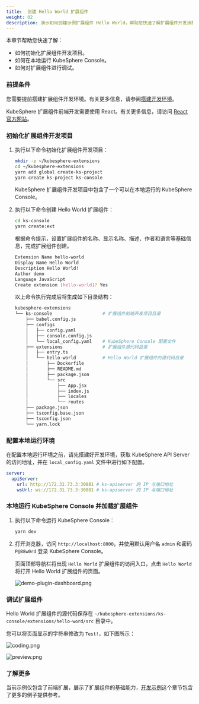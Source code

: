 ```yaml
---
title:  创建 Hello World 扩展组件
weight: 02
description: 演示如何创建示例扩展组件 Hello World，帮助您快速了解扩展组件开发流程
---
```


本章节帮助您快速了解：

* 如何初始化扩展组件开发项目。
* 如何在本地运行 KubeSphere Console。
* 如何对扩展组件进行调试。

### 前提条件

您需要提前搭建扩展组件开发环境。有关更多信息，请参阅[搭建开发环境](../../quickstart/prepare-development-environment/)。

KubeSphere 扩展组件前端开发需要使用 React。有关更多信息，请访问 [React 官方网站](https://reactjs.org)。

### 初始化扩展组件开发项目

1. 执行以下命令初始化扩展组件开发项目：

   ```bash
   mkdir -p ~/kubesphere-extensions
   cd ~/kubesphere-extensions
   yarn add global create-ks-project
   yarn create ks-project ks-console
   ```

   KubeSphere 扩展组件开发项目中包含了一个可以在本地运行的 KubeSphere Console。

2. 执行以下命令创建 Hello World 扩展组件：

   ```bash
   cd ks-console
   yarn create:ext
   ```

   根据命令提示，设置扩展组件的名称、显示名称、描述、作者和语言等基础信息，完成扩展组件创建。

   ```bash
   Extension Name hello-world
   Display Name Hello World
   Description Hello World!
   Author demo
   Language JavaScript
   Create extension [hello-world]? Yes
   ```

   以上命令执行完成后将生成如下目录结构：

   ```bash
   kubesphere-extensions          
   └── ks-console                   # 扩展组件前端开发项目目录
       ├── babel.config.js
       ├── configs
       │   ├── config.yaml
       │   ├── console.config.js
       │   └── local_config.yaml    # KubeSphere Console 配置文件
       ├── extensions               # 扩展组件源代码目录
       │   ├── entry.ts
       │   └── hello-world          # Hello World 扩展组件的源代码目录
       │       ├── Dockerfile
       │       ├── README.md
       │       ├── package.json
       │       └── src
       │           ├── App.jsx
       │           ├── index.js
       │           ├── locales
       │           └── routes
       ├── package.json
       ├── tsconfig.base.json
       ├── tsconfig.json
       └── yarn.lock
   ```

### 配置本地运行环境

在配置本地运行环境之前，请先搭建好开发环境，获取 KubeSphere API Server 的访问地址，并在 `local_config.yaml` 文件中进行如下配置。

```yaml
server:
  apiServer:
    url: http://172.31.73.3:30881 # ks-apiserver 的 IP 与端口地址
    wsUrl: ws://172.31.73.3:30881 # ks-apiserver 的 IP 与端口地址
```

### 本地运行 KubeSphere Console 并加载扩展组件

1. 执行以下命令运行 KubeSphere Console：

   ```bash
   yarn dev
   ```

2. 打开浏览器，访问 `http://localhost:8000`，并使用默认用户名 `admin` 和密码 `P@88w0rd` 登录 KubeSphere Console。

   页面顶部导航栏将出现 `Hello World` 扩展组件的访问入口，点击 `Hello World` 将打开 Hello World 扩展组件的页面。

   ![demo-plugin-dashboard.png](./hello-world-extension-dashboard.png?width=1080px)

### 调试扩展组件

Hello World 扩展组件的源代码保存在 `~/kubesphere-extensions/ks-console/extensions/hello-word/src` 目录中。

您可以将页面显示的字符串修改为 `Test!`，如下图所示：

![coding.png](./coding.png?width=1080px)

![preview.png](./preview.png?width=1080px)

### 了解更多

当前示例仅包含了前端扩展，展示了扩展组件的基础能力，[开发示例](../../examples/)这个章节包含了更多的例子提供参考。
